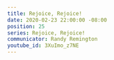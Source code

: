 ```yaml
---
title: Rejoice, Rejoice!
date: 2020-02-23 22:00:00 -08:00
position: 25
series: Rejoice, Rejoice!
communicator: Randy Remington
youtube_id: 3XuImo_z7NE
---
```


